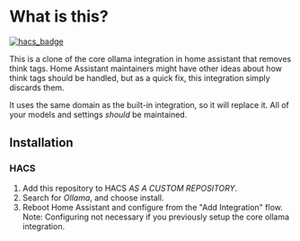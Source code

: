 # What is this?
[![hacs_badge](https://img.shields.io/badge/HACS-Custom-41BDF5.svg?style=for-the-badge)](https://github.com/hacs/integration)

This is a clone of the core ollama integration in home assistant that removes think tags. Home Assistant maintainers might have other ideas about how think tags should be handled, but as a quick fix, this integration simply discards them.

It uses the same domain as the built-in integration, so it will replace it. All of your models and settings _should_ be maintained.

## Installation
### HACS

1. Add this repository to HACS *AS A CUSTOM REPOSITORY*.
2. Search for *Ollama*, and choose install.
3. Reboot Home Assistant and configure from the "Add Integration" flow.
   Note: Configuring not necessary if you previously setup the core ollama integration.
